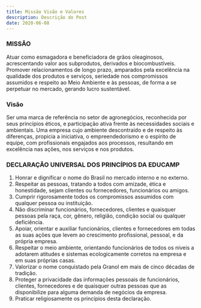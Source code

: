 ```yaml
---
title: Missão Visão e Valores
description: Descrição do Post
date: 2020-06-08
---
```

### MISSÃO

Atuar como esmagadora e beneficiadora de grãos oleaginosos, acrescentando valor aos subprodutos, derivados e biocombustíveis. Promover relacionamentos de longo prazo, amparados pela excelência na qualidade dos produtos e serviços, seriedade nos compromissos assumidos e respeito ao Meio Ambiente e às pessoas, de forma a se perpetuar no mercado, gerando lucro sustentável.

### Visão

Ser uma marca de referência no setor de agronegócios, reconhecida por seus princípios éticos, e participação ativa frente às necessidades sociais e ambientais. Uma empresa cujo ambiente descontraído e de respeito às diferenças, propicia a iniciativa, o empreendedorismo e o espírito de equipe, com profissionais engajados aos processos, resultando em excelência nas ações, nos serviços e nos produtos.

### DECLARAÇÃO UNIVERSAL DOS PRINCÍPIOS DA EDUCAMP

1. Honrar e dignificar o nome do Brasil no mercado interno e no externo.
2. Respeitar as pessoas, tratando a todos com amizade, ética e honestidade, sejam clientes ou fornecedores, funcionários ou amigos.
3. Cumprir rigorosamente todos os compromissos assumidos com qualquer pessoa ou instituição.
4. Não discriminar funcionários, fornecedores, clientes e quaisquer pessoas pela raça, cor, gênero, religião, condição social ou qualquer deficiência.
5. Apoiar, orientar e auxiliar funcionários, clientes e fornecedores em todas as suas ações que levem ao crescimento profissional, pessoal, e da própria empresa.
6. Respeitar o meio ambiente, orientando funcionários de todos os níveis a adotarem atitudes e sistemas ecologicamente corretos na empresa e em suas próprias casas.
7. Valorizar o nome conquistado pela Granol em mais de cinco décadas de tradição.
8. Proteger a privacidade das informações pessoais de funcionários, clientes, fornecedores e de quaisquer outras pessoas que as disponibilize para alguma demanda de negócios da empresa.
9. Praticar religiosamente os princípios desta declaração.